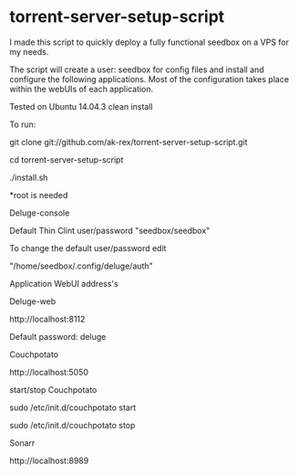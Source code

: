 # torrent-server-setup-script

   I made this script to quickly deploy a fully functional seedbox on a VPS for my needs.

   The script will create a user: seedbox for config files and install and configure the following applications. Most of the configuration takes place within the webUIs of each application.

Tested on Ubuntu 14.04.3 clean install

To run:

git clone git://github.com/ak-rex/torrent-server-setup-script.git

cd torrent-server-setup-script

./install.sh

*root is needed

Deluge-console

  Default Thin Clint user/password "seedbox/seedbox"

  To change the default user/password edit 

  "/home/seedbox/.config/deluge/auth"
   

Application WebUI address's

Deluge-web
   
   http://localhost:8112
   
   Default password: deluge
   
Couchpotato
   
   http://localhost:5050

   start/stop Couchpotato
   
   sudo /etc/init.d/couchpotato start
   
   sudo /etc/init.d/couchpotato stop
   
Sonarr
   
   http://localhost:8989